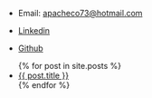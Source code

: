 - Email: apacheco73@hotmail.com

- [Linkedin](https://www.linkedin.com/in/andres-pacheco-/)

- [Github](https://github.com/APacheco37)<div>

<ul>
  {% for post in site.posts %}
    <li>
      <a href="{{ post.url }}">{{ post.title }}</a>
    </li>
  {% endfor %}
 </ul>
